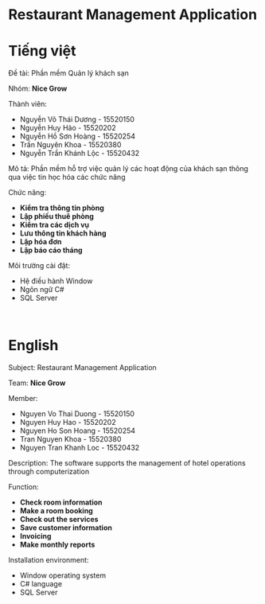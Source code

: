 # Restaurant Management Application

# Tiếng việt 

Đề tài: Phần mềm Quản lý khách sạn

Nhóm: **Nice Grow**

Thành viên:
* Nguyễn Võ Thái Dương - 15520150
* Nguyễn Huy Hảo - 15520202
* Nguyễn Hồ Sơn Hoàng - 15520254
* Trần Nguyên Khoa - 15520380
* Nguyễn Trần Khánh Lộc - 15520432


Mô tả: Phần mềm hỗ trợ việc quản lý các hoạt động của khách sạn thông qua việc tin học hóa các chức năng

Chức năng:
- **Kiểm tra thông tin phòng**
- **Lập phiếu thuê phòng**
- **Kiểm tra các dịch vụ**
- **Lưu thông tin khách hàng**
- **Lập hóa đơn**
- **Lập báo cáo tháng**

Môi trường cài đặt:
* Hệ điều hành Window
* Ngôn ngữ C#
* SQL Server
    
    
# English 

Subject: Restaurant Management Application

Team: **Nice Grow**

Member:
* Nguyen Vo Thai Duong - 15520150
* Nguyen Huy Hao - 15520202
* Nguyen Ho Son Hoang - 15520254
* Tran Nguyen Khoa - 15520380
* Nguyen Tran Khanh Loc - 15520432

Description: The software supports the management of hotel operations through computerization

Function:
- **Check room information**
- **Make a room booking**
- **Check out the services**
- **Save customer information**
- **Invoicing**
- **Make monthly reports**

Installation environment:
* Window operating system
* C# language
* SQL Server
